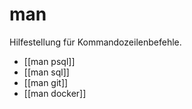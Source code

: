 # man

Hilfestellung für Kommandozeilenbefehle.

* [[man psql]]
* [[man sql]]
* [[man git]]
* [[man docker]]